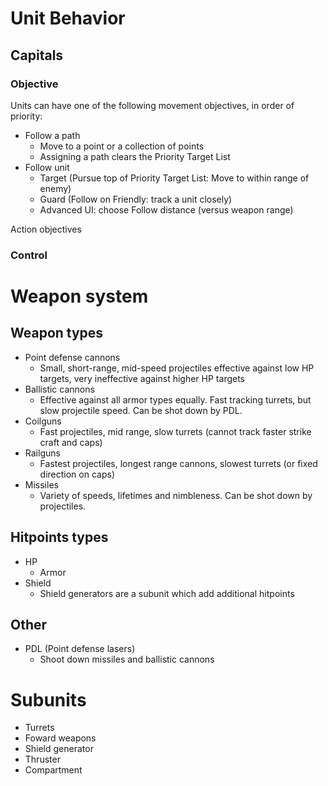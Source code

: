 # Unit Behavior

## Capitals

### Objective

Units can have one of the following movement objectives, in order of priority:
- Follow a path
    - Move to a point or a collection of points
    - Assigning a path clears the Priority Target List
- Follow unit
    - Target (Pursue top of Priority Target List: Move to within range of enemy)
    - Guard (Follow on Friendly: track a unit closely)
    * Advanced UI: choose Follow distance (versus weapon range)

Action objectives

### Control


# Weapon system

## Weapon types

- Point defense cannons
    - Small, short-range, mid-speed projectiles effective against low HP targets, very ineffective against higher HP targets
- Ballistic cannons
    - Effective against all armor types equally. Fast tracking turrets, but slow projectile speed. Can be shot down by PDL.
- Coilguns
    - Fast projectiles, mid range, slow turrets (cannot track faster strike craft and caps)
- Railguns
    - Fastest projectiles, longest range cannons, slowest turrets (or fixed direction on caps)
- Missiles
    - Variety of speeds, lifetimes and nimbleness. Can be shot down by projectiles.

## Hitpoints types
- HP
    - Armor
- Shield
    - Shield generators are a subunit which add additional hitpoints

## Other
- PDL (Point defense lasers)
    - Shoot down missiles and ballistic cannons


# Subunits

- Turrets
- Foward weapons
- Shield generator
- Thruster
- Compartment